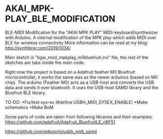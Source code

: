 # AKAI_MPK-PLAY_BLE_MODIFICATION
BLE-MIDI Modification for the "AKAI MPK PLAY" MIDI-keyboard/synthesizer with Arduino.
A internal modification of the MPK play which adds MIDI over BLE for wireless connectivity
More information can be read at my blog: http://synthbror.com/2019/1034/

Main sketch is "bgw_mod_mpkplay_m0bluefruit.ino" file, the rest of the sketches are tabs inside the main code.

Right now the project is based on a Adafruit feather M0 Bluefruit microcontroller, it works the same was as the newer arduinos (based on M0 chip).
The arduino (Feather M0) acts as a USB-host and converts the USB data and sends it over bluetooth.
It uses the USB-host SAMD library and the Bluefruit BLE library.

TO-DO:
*Fix/test sys-ex (#define USBH_MIDI_SYSEX_ENABLE)
*Make schematics
*Make BoM

Some parts of code are taken from following libraries and their examples:
 https://github.com/adafruit/Adafruit_BluefruitLE_nRF51
 
https://github.com/gdsports/usbh_midi_samd
